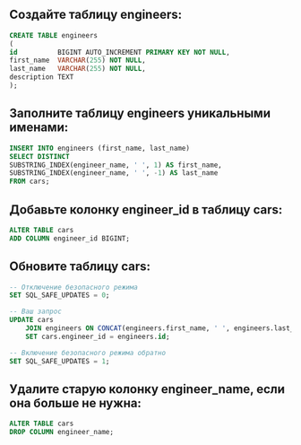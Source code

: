 ## Создайте таблицу engineers:

```sql
CREATE TABLE engineers
(
id          BIGINT AUTO_INCREMENT PRIMARY KEY NOT NULL,
first_name  VARCHAR(255) NOT NULL,
last_name   VARCHAR(255) NOT NULL,
description TEXT
);
```
## Заполните таблицу engineers уникальными именами:

```sql
INSERT INTO engineers (first_name, last_name)
SELECT DISTINCT
SUBSTRING_INDEX(engineer_name, ' ', 1) AS first_name,
SUBSTRING_INDEX(engineer_name, ' ', -1) AS last_name
FROM cars;
```

## Добавьте колонку engineer_id в таблицу cars:
```sql
ALTER TABLE cars
ADD COLUMN engineer_id BIGINT;
```

## Обновите таблицу cars:

```sql
-- Отключение безопасного режима
SET SQL_SAFE_UPDATES = 0;

-- Ваш запрос
UPDATE cars
    JOIN engineers ON CONCAT(engineers.first_name, ' ', engineers.last_name) = cars.engineer_name
    SET cars.engineer_id = engineers.id;

-- Включение безопасного режима обратно
SET SQL_SAFE_UPDATES = 1;
```

## Удалите старую колонку engineer_name, если она больше не нужна:
```sql
ALTER TABLE cars
DROP COLUMN engineer_name;
```
